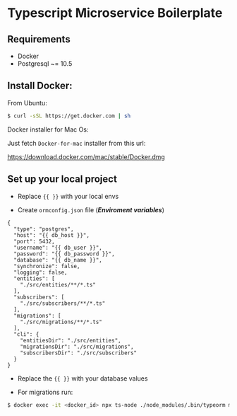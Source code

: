 # Typescript Microservice Boilerplate


## Requirements

* Docker
* Postgresql ~= 10.5

## Install Docker:

From Ubuntu:

```bash
$ curl -sSL https://get.docker.com | sh
```

Docker installer for Mac Os:

Just fetch `Docker-for-mac` installer from this url:

https://download.docker.com/mac/stable/Docker.dmg


## Set up your local project
* Replace `{{ }}` with your local envs

* Create `ormconfig.json` file (***Enviroment variables***)

```
{
  "type": "postgres",
  "host": "{{ db_host }}",
  "port": 5432,
  "username": "{{ db_user }}",
  "password": "{{ db_password }}",
  "database": "{{ db_name }}",
  "synchronize": false,
  "logging": false,
  "entities": [
    "./src/entities/**/*.ts"
  ],
  "subscribers": [
    "./src/subscribers/**/*.ts"
  ],
  "migrations": [
    "./src/migrations/**/*.ts"
  ],
  "cli": {
    "entitiesDir": "./src/entities",
    "migrationsDir": "./src/migrations",
    "subscribersDir": "./src/subscribers"
  }
}
```

* Replace the `{{ }}` with your database values

* For migrations run:

```bash
$ docker exec -it <docker_id> npx ts-node ./node_modules/.bin/typeorm migration:run
```

